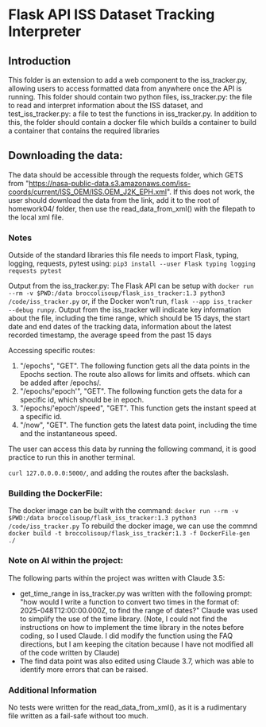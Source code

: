 # Flask API ISS Dataset Tracking Interpreter

## Introduction
This folder is an extension to add a web component to the iss_tracker.py, allowing users to access formatted data from anywhere once the API is running.
This folder should contain two python files, iss_tracker.py: the file to read and interpret information about the ISS dataset, and test_iss_tracker.py: a file to test the functions in iss_tracker.py. In addition to this, the folder should contain a docker file which builds a container to build a container that contains the required libraries

## Downloading the data:
The data should be accessible through the requests folder, which GETS from "https://nasa-public-data.s3.amazonaws.com/iss-coords/current/ISS_OEM/ISS.OEM_J2K_EPH.xml". If this does not work, the user should download the data from the link, add it to the root of homework04/ folder, then use the read_data_from_xml() with the filepath to the local xml file.

### Notes
Outside of the standard libraries this file needs to import Flask, typing, logging, requests, pytest using:
```pip3 install --user Flask typing logging requests pytest```

Output from the iss_tracker.py:
The Flask API can be setup with ```docker run --rm -v $PWD:/data broccolisoup/flask_iss_tracker:1.3 python3 /code/iss_tracker.py``` or, if the Docker won't run, ```flask --app iss_tracker --debug runpy```. 
Output from the iss_tracker will indicate key information about the file, including the time range, which should be 15 days, the start date and end dates of the tracking data, information about the latest recorded timestamp, the average speed from the past 15 days

Accessing specific routes:
1. "/epochs", "GET". The following function gets all the data points in the Epochs section. The route also allows for limits and offsets. which can be added after /epochs/.
2. "/epochs/'epoch'", "GET". The following function gets the data for a specific id, which should be in epoch.
3. "/epochs/'epoch'/speed", "GET". This function gets the instant speed at a specific id.
4. "/now", "GET". The function gets the latest data point, including the time and the instantaneous speed.

The user can access this data by running the following command, it is good practice to run this in another terminal. 

```curl 127.0.0.0.0:5000/```, and adding the routes after the backslash. 


### Building the DockerFile:
The docker image can be built with the command: ```docker run --rm -v $PWD:/data broccolisoup/flask_iss_tracker:1.3 python3 /code/iss_tracker.py```
To rebuild the docker image, we can use the commnd ```docker build -t broccolisoup/flask_iss_tracker:1.3 -f DockerFile-gen ./```

### Note on AI within the project:
The following parts within the project was written with Claude 3.5:
- get_time_range in iss_tracker.py was written with the following prompt: "how would I write a function to convert two times in the format of: 2025-048T12:00:00.000Z, to find the range of dates?" Claude was used to simplify the use of the time library. (Note, I could not find the instructions on how to implement the time library in the notes before coding, so I used Claude. I did modify the function using the FAQ directions, but I am keeping the citation because I have not modified all of the code written by Claude)
- The find data point was also edited using Claude 3.7, which was able to identify more errors that can be raised. 

### Additional Information
No tests were written for the read_data_from_xml(), as it is a rudimentary file written as a fail-safe without too much.